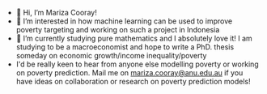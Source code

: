 - 👋 Hi, I’m Mariza Cooray!
- 👀 I’m interested in how machine learning can be used to improve poverty targeting and working on such a project in Indonesia
- 🌱 I’m currently studying pure mathematics and I absolutely love it! I am studying to be a macroeconomist and hope to write a PhD. thesis someday on economic growth/income inequality/poverty
- I'd be really keen to hear from anyone else modelling poverty or working on poverty prediction. Mail me on mariza.cooray@anu.edu.au if you have ideas on collaboration or research on poverty prediction models!
<!---
econophile/econophile is a ✨ special ✨ repository because its `README.md` (this file) appears on your GitHub profile.
You can click the Preview link to take a look at your changes.
--->
